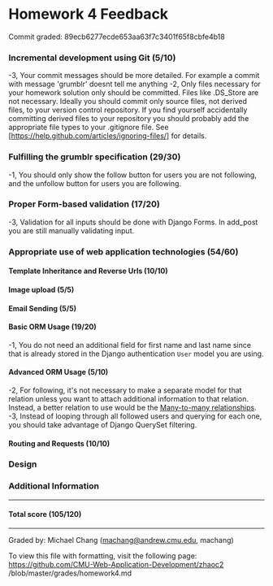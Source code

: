 Homework 4 Feedback
==================

Commit graded: 89ecb6277ecde653aa63f7c3401f65f8cbfe4b18

### Incremental development using Git (5/10)
-3, Your commit messages should be more detailed.
For example a commit with message 'grumblr' doesnt tell me anything
-2, Only files necessary for your homework solution only should be
 committed.  Files like .DS_Store are not necessary.  Ideally you should commit only source files, not derived files, to your version control repository.  If you find yourself accidentally committing derived files to your repository you should probably add the appropriate file types to your .gitignore file.
 See [https://help.github.com/articles/ignoring-files/] for details.

### Fulfilling the grumblr specification (29/30)
-1, You should only show the follow button for users you are not following, and the unfollow button for users you are following.

### Proper Form-based validation (17/20)
-3, Validation for all inputs should be done with Django Forms.
In add_post you are still manually validating input.

### Appropriate use of web application technologies (54/60)

#### Template Inheritance and Reverse Urls (10/10)

#### Image upload (5/5)

#### Email Sending (5/5)

#### Basic ORM Usage (19/20)
-1, You do not need an additional field for first name and last name since that is already stored in the Django authentication `User` model you are using.

#### Advanced ORM Usage (5/10)
-2, For following, it's not necessary to make a separate model for that relation unless you want to attach additional information to that relation. Instead, a better relation to use would be the [Many-to-many relationships](https://docs.djangoproject.com/en/2.1/topics/db/examples/many_to_many/).
-3, Instead of looping through all followed users and querying for each one, you should take advantage of Django QuerySet filtering.

#### Routing and Requests (10/10)

### Design

### Additional Information

---
#### Total score (105/120)
---
Graded by: Michael Chang (machang@andrew.cmu.edu, machang)

To view this file with formatting, visit the following page: https://github.com/CMU-Web-Application-Development/zhaoc2
/blob/master/grades/homework4.md


